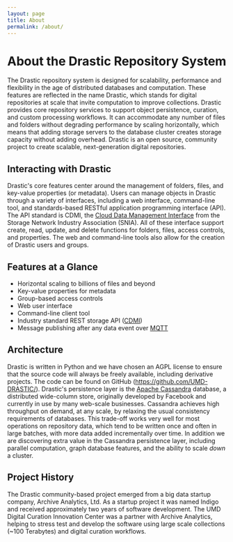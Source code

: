 ```yaml
---
layout: page
title: About
permalink: /about/
---
```


# About the Drastic Repository System
The Drastic repository system is designed for scalability, performance and flexibility in the age of distributed databases and computation. These features
are reflected in the name Drastic, which stands for digital repositories
at scale that invite computation to improve collections. Drastic provides core repository services to support object persistence, curation, and custom processing workflows. It can accommodate any number of files and folders without degrading performance by scaling horizontally, which means that adding storage servers to the database cluster creates storage capacity without adding overhead. Drastic is an open source, community project to create
scalable, next-generation digital repositories.

## Interacting with Drastic
Drastic's core features center around the management of folders, files, and key-value properties (or metadata). Users can manage objects in Drastic through a variety of interfaces, including a web interface, command-line tool, and standards-based RESTful application programming interface (API). The API standard is CDMI, the [Cloud Data Management Interface](https://www.snia.org/cdmi "CDMI Specification") from the Storage Network Industry Association (SNIA). All of these interface support create, read, update, and delete functions for folders, files, access controls, and properties. The web and command-line tools also allow for the creation of Drastic users and groups.

## Features at a Glance
* Horizontal scaling to billions of files and beyond
* Key-value properties for metadata
* Group-based access controls
* Web user interface
* Command-line client tool
* Industry standard REST storage API ([CDMI](https://www.snia.org/cdmi "CDMI Specification"))
* Message publishing after any data event over [MQTT](http://mqtt.org/ "OASIS standard messaging protocol")

## Architecture
Drastic is written in Python and we have chosen an AGPL license to ensure that the source code will always be freely available, including derivative projects. The code can be found on GitHub (https://github.com/UMD-DRASTIC/). Drastic's persistence layer is the [Apache Cassandra](http://cassandra.apache.org/) database, a distributed wide-column store, originally developed by Facebook and currently in use by many web-scale businesses. Cassandra achieves high throughput on demand, at any scale, by relaxing the usual consistency requirements of databases. This trade-off works very well for most operations on repository data, which tend to be written once and often in large batches, with more data added incrementally over time. In addition we are discovering extra value in the Cassandra persistence layer, including parallel computation, graph database features, and the ability to scale *down* a cluster.

## Project History
The Drastic community-based project emerged from a big data startup company, Archive Analytics, Ltd. As a startup project it was named Indigo and received approximately two years of software development. The UMD Digital Curation Innovation Center was a partner with Archive Analytics, helping to stress test and develop the software using large scale collections (~100 Terabytes) and digital curation workflows.
